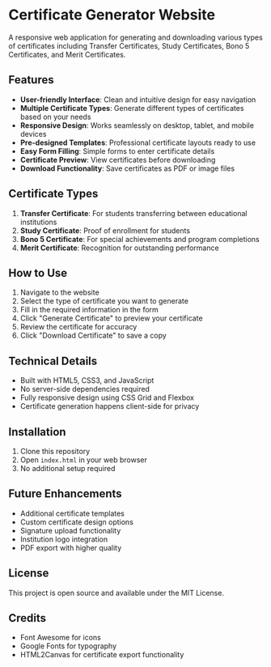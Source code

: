 # Certificate Generator Website

A responsive web application for generating and downloading various types of certificates including Transfer Certificates, Study Certificates, Bono 5 Certificates, and Merit Certificates.

## Features

- **User-friendly Interface**: Clean and intuitive design for easy navigation
- **Multiple Certificate Types**: Generate different types of certificates based on your needs
- **Responsive Design**: Works seamlessly on desktop, tablet, and mobile devices
- **Pre-designed Templates**: Professional certificate layouts ready to use
- **Easy Form Filling**: Simple forms to enter certificate details
- **Certificate Preview**: View certificates before downloading
- **Download Functionality**: Save certificates as PDF or image files

## Certificate Types

1. **Transfer Certificate**: For students transferring between educational institutions
2. **Study Certificate**: Proof of enrollment for students
3. **Bono 5 Certificate**: For special achievements and program completions
4. **Merit Certificate**: Recognition for outstanding performance

## How to Use

1. Navigate to the website
2. Select the type of certificate you want to generate
3. Fill in the required information in the form
4. Click "Generate Certificate" to preview your certificate
5. Review the certificate for accuracy
6. Click "Download Certificate" to save a copy

## Technical Details

- Built with HTML5, CSS3, and JavaScript
- No server-side dependencies required
- Fully responsive design using CSS Grid and Flexbox
- Certificate generation happens client-side for privacy

## Installation

1. Clone this repository
2. Open `index.html` in your web browser
3. No additional setup required

## Future Enhancements

- Additional certificate templates
- Custom certificate design options
- Signature upload functionality
- Institution logo integration
- PDF export with higher quality

## License

This project is open source and available under the MIT License.

## Credits

- Font Awesome for icons
- Google Fonts for typography
- HTML2Canvas for certificate export functionality 